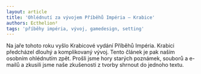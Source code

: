 ```yaml
---
layout: article
title: 'Ohlédnutí za vývojem Příběhů Impéria – Krabice'
authors: Ecthelion²
tags: 'příběhy impéria, vývoj, gamedesign, setting'
---
```


Na jaře tohoto roku vyšlo Krabicové vydání Příběhů Impéria. Krabici předcházel dlouhý a komplikovaný vývoj. Tento článek je pak naším osobním ohlédnutím zpět. Prošli jsme hory starých poznámek, souborů a e-mailů a zkusili jsme naše zkušenosti z tvorby shrnout do jednoho textu.
